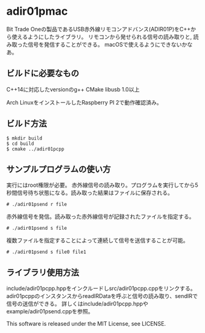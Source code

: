 # adir01pmac
Bit Trade Oneの製品であるUSB赤外線リモコンアドバンス(ADIR01P)をC++から使えるようにしたライブラリ。
リモコンから発せられる信号の読み取りと, 読み取った信号を発信することができる。
macOSで使えるようにできないかなあ。

## ビルドに必要なもの
C++14に対応したversionのg++
CMake
libusb 1.0以上

Arch LinuxをインストールしたRaspberry PI 2で動作確認済み。

## ビルド方法
```console
$ mkdir build
$ cd build
$ cmake ../adir01pcpp
```

## サンプルプログラムの使い方
実行にはroot権限が必要。
赤外線信号の読み取り。プログラムを実行してから5秒間信号待ち状態になる。読み取った結果はファイルに保存される。
```console
# ./adir01psend r file
```

赤外線信号を発信。読み取った赤外線信号が記録されたファイルを指定する。
```console
# ./adir01psend s file
```

複数ファイルを指定することによって連続して信号を送信することが可能。
```console
# ./adir01psend s file0 file1
```

## ライブラリ使用方法
include/adir01pcpp.hppをインクルードしsrc/adir01pcpp.cppをリンクする。
adir01pcppのインスタンスからreadIRDataを呼ぶと信号の読み取り、sendIRで信号の送信ができる。
詳しくはinclude/adir01pcpp.hppやexample/adir01psend.cppを参照。

This software is released under the MIT License, see LICENSE.
